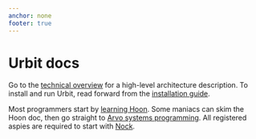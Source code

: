 ```yaml
---
anchor: none
footer: true
---
```


<div class="lead">
    <div class="logo inverse"></div>
    <h1 class="blue i-b">Urbit docs</h1>
</div>

Go to the [technical overview](docs/about/overview) for a high-level
architecture description.  To install and run Urbit, read forward from the
[installation guide](docs/using/install).

Most programmers start by [learning Hoon](hoon).  Some maniacs can skim the
Hoon doc, then go straight to [Arvo systems programming](arvo/system).  All
registered aspies are required to start with [Nock](nock).

<br/>
<br/>

<div class="sections">
    <kids grid="true"></kids>
</div>
